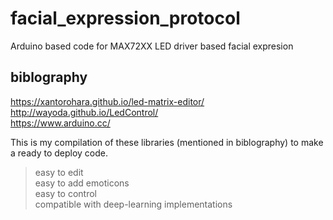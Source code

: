 # facial_expression_protocol
Arduino based code for MAX72XX LED driver based facial expresion

## biblography<br>
https://xantorohara.github.io/led-matrix-editor/ <br>
http://wayoda.github.io/LedControl/ <br>
https://www.arduino.cc/ <br>

This is my compilation of these libraries (mentioned in biblography) to make a ready to deploy code. 
> easy to edit <br>
> easy to add emoticons <br>
> easy to control <br>
> compatible with deep-learning implementations <br>

